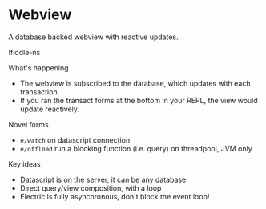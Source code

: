 # Webview

A database backed webview with reactive updates.

!fiddle-ns[](electric-tutorial.demo-webview/Webview)

What's happening
* The webview is subscribed to the database, which updates with each transaction.
* If you ran the transact forms at the bottom in your REPL, the view would update reactively.

Novel forms
* `e/watch` on datascript connection
* `e/offload` run a blocking function (i.e. query) on threadpool, JVM only

Key ideas
* Datascript is on the server, it can be any database
* Direct query/view composition, with a loop
* Electric is fully asynchronous, don't block the event loop!